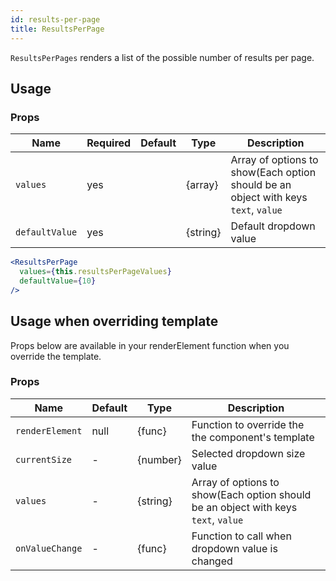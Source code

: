 ```yaml
---
id: results-per-page
title: ResultsPerPage
---
```


`ResultsPerPages` renders a list of the possible number of results per page.

## Usage

### Props

| Name                          | Required  | Default       | Type      | Description             |
| ------------------------------|-----------|---------------| ----------|-------------------------|
| ``values``                    | yes       |               | {array}  | Array of options to show(Each option should be an object with keys `text`, `value`|
| ``defaultValue``              | yes       |               | {string}  | Default dropdown value |

```jsx
<ResultsPerPage
  values={this.resultsPerPageValues}
  defaultValue={10}
/>
```

## Usage when overriding template

Props below are available in your renderElement function when you override the template.

### Props

| Name              | Default       | Type      | Description             |
| ------------------|---------------| ----------|-------------------------|
| ``renderElement`` | null          | {func}    | Function to override the the component's template |
| ``currentSize``   | -             | {number}  | Selected dropdown size value |
| ``values``        | -             | {string}  | Array of options to show(Each option should be an object with keys `text`, `value` |
| ``onValueChange`` | -             | {func}  | Function to call when dropdown value is changed |
